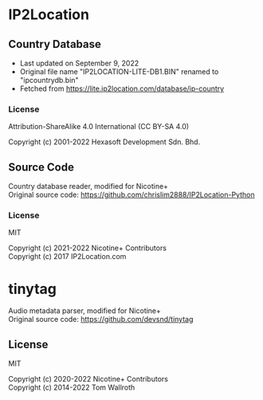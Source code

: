 # IP2Location

## Country Database

- Last updated on September 9, 2022
- Original file name "IP2LOCATION-LITE-DB1.BIN" renamed to "ipcountrydb.bin"
- Fetched from https://lite.ip2location.com/database/ip-country

### License

Attribution-ShareAlike 4.0 International (CC BY-SA 4.0)

Copyright (c) 2001-2022 Hexasoft Development Sdn. Bhd.

## Source Code

Country database reader, modified for Nicotine+  
Original source code: https://github.com/chrislim2888/IP2Location-Python

### License

MIT

Copyright (c) 2021-2022 Nicotine+ Contributors  
Copyright (c) 2017 IP2Location.com


# tinytag

Audio metadata parser, modified for Nicotine+  
Original source code: https://github.com/devsnd/tinytag

## License

MIT

Copyright (c) 2020-2022 Nicotine+ Contributors  
Copyright (c) 2014-2022 Tom Wallroth
